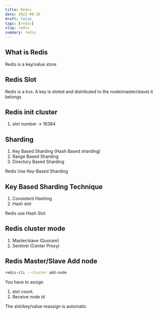```yaml
---
title: Redis
date: 2022-09-26
draft: false
tags: [redis]
slug: redis
summary: redis
---
```


## What is Redis

Redis is a key/value store

## Redis Slot

Redis is a kvs. A key is sloted and distributed to the node(master/slave) it belongs

## Redis init cluster

1. slot number -> 16384

## Sharding

1. Key Based Sharding (Hash Based sharding)
1. Range Based Sharding
1. Directory Based Sharding

Redis Use Key-Based Sharding

## Key Based Sharding Technique

1. Consistent Hashing
1. Hash slot

Redis use Hash Slot

## Redis cluster mode

1. Master/slave (Quoram)
1. Sentinel (Center Proxy)

## Redis Master/Slave Add node

```bash
redis-cli --cluster add-node
```

You have to assign

1. slot count.
1. Receive node id

The slot/key/value reassign is automatic

